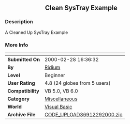 ﻿<div align="center">

## Clean SysTray Example


</div>

### Description

A Cleaned Up SysTray Example
 
### More Info
 


<span>             |<span>
---                |---
**Submitted On**   |2000-02-28 16:36:32
**By**             |[Ridium](https://github.com/Planet-Source-Code/PSCIndex/blob/master/ByAuthor/ridium.md)
**Level**          |Beginner
**User Rating**    |4.8 (24 globes from 5 users)
**Compatibility**  |VB 5\.0, VB 6\.0
**Category**       |[Miscellaneous](https://github.com/Planet-Source-Code/PSCIndex/blob/master/ByCategory/miscellaneous__1-1.md)
**World**          |[Visual Basic](https://github.com/Planet-Source-Code/PSCIndex/blob/master/ByWorld/visual-basic.md)
**Archive File**   |[CODE\_UPLOAD36912292000\.zip](https://github.com/Planet-Source-Code/ridium-clean-systray-example__1-6325/archive/master.zip)








